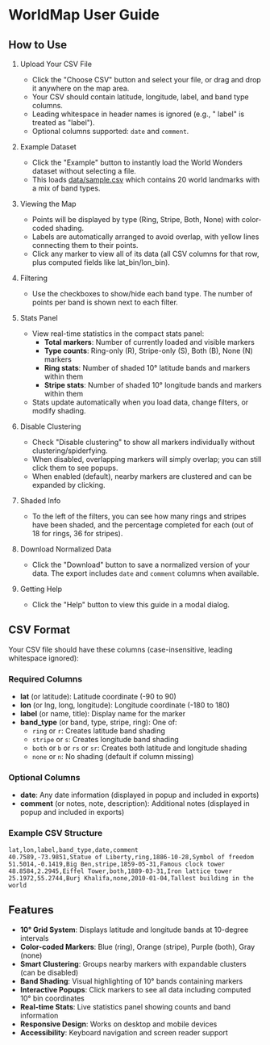 # WorldMap User Guide

## How to Use

1. Upload Your CSV File
   - Click the "Choose CSV" button and select your file, or drag and drop it anywhere on the map area.
   - Your CSV should contain latitude, longitude, label, and band type columns.
   - Leading whitespace in header names is ignored (e.g., "  label" is treated as "label").
   - Optional columns supported: `date` and `comment`.

2. Example Dataset
   - Click the "Example" button to instantly load the World Wonders dataset without selecting a file.
   - This loads [data/sample.csv](data/sample.csv) which contains 20 world landmarks with a mix of band types.

3. Viewing the Map
   - Points will be displayed by type (Ring, Stripe, Both, None) with color-coded shading.
   - Labels are automatically arranged to avoid overlap, with yellow lines connecting them to their points.
   - Click any marker to view all of its data (all CSV columns for that row, plus computed fields like lat_bin/lon_bin).

4. Filtering
   - Use the checkboxes to show/hide each band type. The number of points per band is shown next to each filter.

5. Stats Panel
   - View real-time statistics in the compact stats panel:
     - **Total markers**: Number of currently loaded and visible markers
     - **Type counts**: Ring-only (R), Stripe-only (S), Both (B), None (N) markers
     - **Ring stats**: Number of shaded 10° latitude bands and markers within them
     - **Stripe stats**: Number of shaded 10° longitude bands and markers within them
   - Stats update automatically when you load data, change filters, or modify shading.

6. Disable Clustering
   - Check "Disable clustering" to show all markers individually without clustering/spiderfying.
   - When disabled, overlapping markers will simply overlap; you can still click them to see popups.
   - When enabled (default), nearby markers are clustered and can be expanded by clicking.

7. Shaded Info
   - To the left of the filters, you can see how many rings and stripes have been shaded, and the percentage completed for each (out of 18 for rings, 36 for stripes).

8. Download Normalized Data
   - Click the "Download" button to save a normalized version of your data. The export includes `date` and `comment` columns when available.

9. Getting Help
   - Click the "Help" button to view this guide in a modal dialog.

## CSV Format

Your CSV file should have these columns (case-insensitive, leading whitespace ignored):

### Required Columns
- **lat** (or latitude): Latitude coordinate (-90 to 90)
- **lon** (or lng, long, longitude): Longitude coordinate (-180 to 180)
- **label** (or name, title): Display name for the marker
- **band_type** (or band, type, stripe, ring): One of:
  - `ring` or `r`: Creates latitude band shading
  - `stripe` or `s`: Creates longitude band shading  
  - `both` or `b` or `rs` or `sr`: Creates both latitude and longitude shading
  - `none` or `n`: No shading (default if column missing)

### Optional Columns
- **date**: Any date information (displayed in popup and included in exports)
- **comment** (or notes, note, description): Additional notes (displayed in popup and included in exports)

### Example CSV Structure
```csv
lat,lon,label,band_type,date,comment
40.7589,-73.9851,Statue of Liberty,ring,1886-10-28,Symbol of freedom
51.5014,-0.1419,Big Ben,stripe,1859-05-31,Famous clock tower
48.8584,2.2945,Eiffel Tower,both,1889-03-31,Iron lattice tower
25.1972,55.2744,Burj Khalifa,none,2010-01-04,Tallest building in the world
```

## Features

- **10° Grid System**: Displays latitude and longitude bands at 10-degree intervals
- **Color-coded Markers**: Blue (ring), Orange (stripe), Purple (both), Gray (none)
- **Smart Clustering**: Groups nearby markers with expandable clusters (can be disabled)
- **Band Shading**: Visual highlighting of 10° bands containing markers
- **Interactive Popups**: Click markers to see all data including computed 10° bin coordinates
- **Real-time Stats**: Live statistics panel showing counts and band information
- **Responsive Design**: Works on desktop and mobile devices
- **Accessibility**: Keyboard navigation and screen reader support
